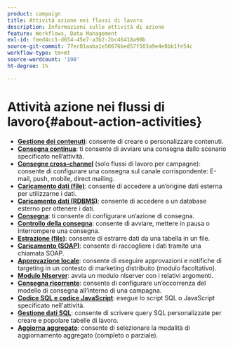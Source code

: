 ```yaml
---
product: campaign
title: Attività azione nei flussi di lavoro
description: Informazioni sulle attività di azione
feature: Workflows, Data Management
exl-id: feed4cc1-d654-45e7-a3b2-2bc46418a90b
source-git-commit: 77ec01aaba1e50676bed57f503a9e4e8bb1fe54c
workflow-type: tm+mt
source-wordcount: '198'
ht-degree: 1%

---
```


# Attività azione nei flussi di lavoro{#about-action-activities}

* **[Gestione dei contenuti](content-management.md)**: consente di creare o personalizzare contenuti.
* **[Consegna continua](continuous-delivery.md)**: ti consente di avviare una consegna dallo scenario specificato nell’attività.
* **[Consegne cross-channel](cross-channel-deliveries.md)** (solo flussi di lavoro per campagne): consente di configurare una consegna sul canale corrispondente: E-mail, push, mobile, direct mailing.
* **[Caricamento dati (file)](data-loading--rdbms-.md)**: consente di accedere a un’origine dati esterna per utilizzarne i dati.
* **[Caricamento dati (RDBMS)](data-loading--rdbms-.md)**: consente di accedere a un database esterno per ottenere i dati.
* **[Consegna](delivery.md)**: ti consente di configurare un’azione di consegna.
* **[Controllo della consegna](delivery-control.md)**: consente di avviare, mettere in pausa o interrompere una consegna.
* **[Estrazione (file)](extraction--file-.md)**: consente di estrarre dati da una tabella in un file.
* **[Caricamento (SOAP)](loading-soap.md)**: consente di raccogliere i dati tramite una chiamata SOAP.
* **[Approvazione locale](local-approval.md)**: consente di eseguire approvazioni e notifiche di targeting in un contesto di marketing distribuito (modulo facoltativo).
* **[Modulo Nlserver](nlserver-module.md)**: avvia un modulo nlserver con i relativi argomenti.
* **[Consegna ricorrente](recurring-delivery.md)**: consente di configurare un’occorrenza del modello di consegna all’interno di una campagna.
* **[Codice SQL e codice JavaScript](sql-code-and-javascript-code.md)**: esegue lo script SQL o JavaScript specificato nell&#39;attività.
* **[Gestione dati SQL](sql-data-management.md)**: consente di scrivere query SQL personalizzate per creare e popolare tabelle di lavoro.
* **[Aggiorna aggregato](update-aggregate.md)**: consente di selezionare la modalità di aggiornamento aggregato (completo o parziale).

